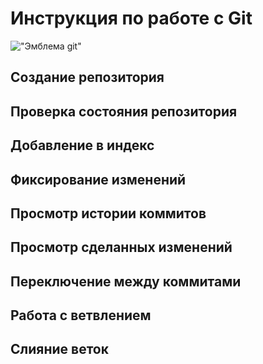 # **Инструкция по работе с Git**

!["Эмблема git"](git.png)

## Создание репозитория


## Проверка состояния репозитория


## Добавление в индекс 


## Фиксирование изменений 


## Просмотр истории коммитов


## Просмотр сделанных изменений


## Переключение между коммитами


## Работа с ветвлением


## Слияние веток

